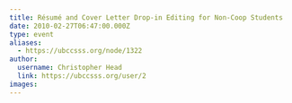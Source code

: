 ```yaml
---
title: Résumé and Cover Letter Drop-in Editing for Non-Coop Students 
date: 2010-02-27T06:47:00.000Z
type: event
aliases:
  - https://ubccsss.org/node/1322
author:
  username: Christopher Head
  link: https://ubccsss.org/user/2
images:
---
```


